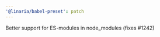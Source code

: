 ```yaml
---
'@linaria/babel-preset': patch
---
```


Better support for ES-modules in node_modules (fixes #1242)
